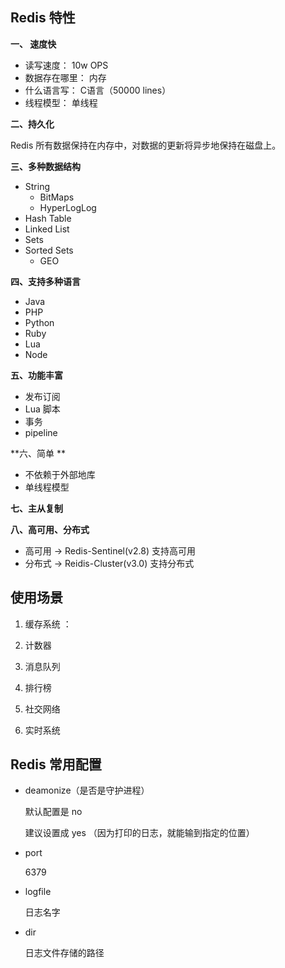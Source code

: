 ## Redis 特性

**一、 速度快**

- 读写速度： 10w OPS
- 数据存在哪里： 内存
- 什么语言写： C语言（50000 lines）
- 线程模型： 单线程

**二、持久化**

Redis 所有数据保持在内存中，对数据的更新将异步地保持在磁盘上。

**三、多种数据结构**

- String
  - BitMaps
  - HyperLogLog
- Hash Table
- Linked List
- Sets
- Sorted Sets
  - GEO

**四、支持多种语言**

- Java
- PHP
- Python
- Ruby
- Lua
- Node

**五、功能丰富**

- 发布订阅
- Lua 脚本
- 事务
- pipeline

**六、简单 **

- 不依赖于外部地库
- 单线程模型

**七、主从复制**

**八、高可用、分布式**

- 高可用 -> Redis-Sentinel(v2.8) 支持高可用
- 分布式 -> Reidis-Cluster(v3.0) 支持分布式

## 使用场景

1. 缓存系统 ： 

2. 计数器

3. 消息队列

4. 排行榜

5. 社交网络

6. 实时系统

## Redis 常用配置

- deamonize（是否是守护进程）

  默认配置是 no

  建议设置成 yes （因为打印的日志，就能输到指定的位置）

- port

  6379

- logfile

  日志名字

- dir

  日志文件存储的路径


